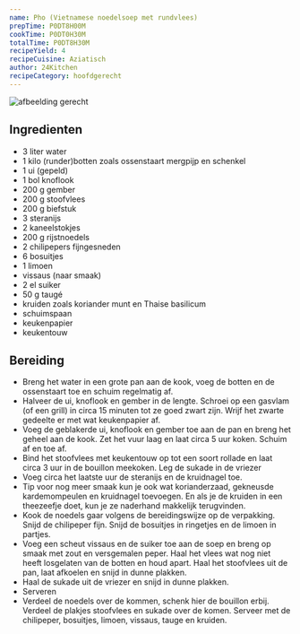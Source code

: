 ```yaml
---
name: Pho (Vietnamese noedelsoep met rundvlees)
prepTime: P0DT8H00M
cookTime: P0DT0H30M
totalTime: P0DT8H30M
recipeYield: 4
recipeCuisine: Aziatisch
author: 24Kitchen
recipeCategory: hoofdgerecht
---
```


![afbeelding gerecht](https://www.24kitchen.nl/files/styles/social_media_share/public/2017-08/165854.original.jpg?itok=-uea70f7)

## Ingredienten

- 3 liter water
- 1 kilo (runder)botten zoals ossenstaart mergpijp en schenkel
- 1 ui (gepeld)
- 1 bol knoflook
- 200 g gember
- 200 g stoofvlees
- 200 g biefstuk
- 3 steranijs
- 2 kaneelstokjes
- 200 g rijstnoedels
- 2 chilipepers fijngesneden
- 6 bosuitjes
- 1 limoen
- vissaus (naar smaak)
- 2 el suiker
- 50 g taugé
- kruiden zoals koriander munt en Thaise basilicum
- schuimspaan
- keukenpapier
- keukentouw

## Bereiding

- Breng het water in een grote pan aan de kook, voeg de botten en de ossenstaart toe en schuim regelmatig af.
- Halveer de ui, knoflook en gember in de lengte. Schroei op een gasvlam (of een grill) in circa 15 minuten tot ze goed zwart zijn. Wrijf het zwarte gedeelte er met wat keukenpapier af.
- Voeg de geblakerde ui, knoflook en gember toe aan de pan en breng het geheel aan de kook. Zet het vuur laag en laat circa 5 uur koken. Schuim af en toe af.
- Bind het stoofvlees met keukentouw op tot een soort rollade en laat circa 3 uur in de bouillon meekoken. Leg de sukade in de vriezer
- Voeg circa het laatste uur de steranijs en de kruidnagel toe.
- Tip voor nog meer smaak kun je ook wat korianderzaad, gekneusde kardemompeulen en kruidnagel toevoegen. En als je de kruiden in een theezeefje doet, kun je ze naderhand makkelijk terugvinden.
- Kook de noedels gaar volgens de bereidingswijze op de verpakking. Snijd de chilipeper fijn. Snijd de bosuitjes in ringetjes en de limoen in partjes.
- Voeg een scheut vissaus en de suiker toe aan de soep en breng op smaak met zout en versgemalen peper. Haal het vlees wat nog niet heeft losgelaten van de botten en houd apart. Haal het stoofvlees uit de pan, laat afkoelen en snijd in dunne plakken.
- Haal de sukade uit de vriezer en snijd in dunne plakken.
- Serveren
- Verdeel de noedels over de kommen, schenk hier de bouillon erbij. Verdeel de plakjes stoofvlees en sukade over de komen. Serveer met de chilipeper, bosuitjes, limoen, vissaus, tauge en kruiden.
